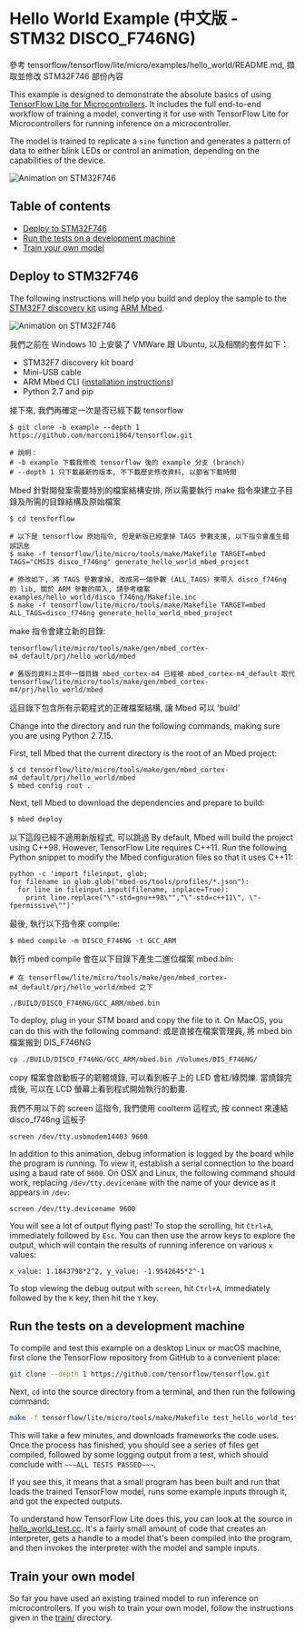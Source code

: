 # Hello World Example (中文版 - STM32 DISCO_F746NG)

參考 tensorflow/tensorflow/lite/micro/examples/hello_world/README.md, 擷取並修改 STM32F746 部份內容

This example is designed to demonstrate the absolute basics of using [TensorFlow Lite for Microcontrollers](https://www.tensorflow.org/lite/microcontrollers).
It includes the full end-to-end workflow of training a model, converting it for
use with TensorFlow Lite for Microcontrollers for running inference on a
microcontroller.

The model is trained to replicate a `sine` function and generates a pattern of
data to either blink LEDs or control an animation, depending on the capabilities of the device.

![Animation on STM32F746](../images/animation_on_STM32F746.gif)

## Table of contents

-   [Deploy to STM32F746](#deploy-to-STM32F746)
-   [Run the tests on a development machine](#run-the-tests-on-a-development-machine)
-   [Train your own model](#train-your-own-model)


## Deploy to STM32F746

The following instructions will help you build and deploy the sample to the
[STM32F7 discovery kit](https://os.mbed.com/platforms/ST-Discovery-F746NG/)
using [ARM Mbed](https://github.com/ARMmbed/mbed-cli).

![Animation on STM32F746](../images/animation_on_STM32F746.gif)

我們之前在 Windows 10 上安裝了 VMWare 跟 Ubuntu, 以及相關的套件如下：

- STM32F7 discovery kit board
- Mini-USB cable
- ARM Mbed CLI ([installation instructions](https://os.mbed.com/docs/mbed-os/v5.12/tools/installation-and-setup.html))
- Python 2.7 and pip

接下來, 我們再確定一次是否已經下載 tensorflow

```
$ git clone -b example --depth 1 https://github.com/marconi1964/tensorflow.git

# 說明：
# -b example 下載我修改 tensorflow 後的 example 分支 (branch)
# --depth 1 只下載最新的版本, 不下載歷史修改資料, 以節省下載時間
```

Mbed 針對開發案需要特別的檔案結構安排, 所以需要執行 make 指令來建立子目錄及所需的目錄結構及原始檔案

```
$ cd tensforflow

# 以下是 tensorflow 原始指令, 但是新版已經拿掉 TAGS 參數支援, 以下指令會產生錯誤訊息
$ make -f tensorflow/lite/micro/tools/make/Makefile TARGET=mbed TAGS="CMSIS disco_f746ng" generate_hello_world_mbed_project

# 修改如下, 將 TAGS 參數拿掉, 改成另一個參數 (ALL_TAGS）來帶入 disco_f746ng 的 lib, 關於 ARM 參數的帶入, 請參考檔案 examples/hello_world/disco_f746ng/Makefile.inc  
$ make -f tensorflow/lite/micro/tools/make/Makefile TARGET=mbed ALL_TAGS=disco_f746ng generate_hello_world_mbed_project
```

make 指令會建立新的目錄:

```
tensorflow/lite/micro/tools/make/gen/mbed_cortex-m4_default/prj/hello_world/mbed

# 舊版的資料上其中一個目錄 mbed_cortex-m4 已經被 mbed_cortex-m4_default 取代
tensorflow/lite/micro/tools/make/gen/mbed_cortex-m4/prj/hello_world/mbed

```

這目錄下包含所有示範程式的正確檔案結構, 讓 Mbed 可以 'build'

Change into the directory and run the following commands, making sure you are
using Python 2.7.15.

First, tell Mbed that the current directory is the root of an Mbed project:

```
$ cd tensorflow/lite/micro/tools/make/gen/mbed_cortex-m4_default/prj/hello_world/mbed
$ mbed config root .
```

Next, tell Mbed to download the dependencies and prepare to build:

```
$ mbed deploy
```

以下這段已經不適用新版程式, 可以跳過
By default, Mbed will build the project using C++98. However, TensorFlow Lite
requires C++11. Run the following Python snippet to modify the Mbed
configuration files so that it uses C++11:

```
python -c 'import fileinput, glob;
for filename in glob.glob("mbed-os/tools/profiles/*.json"):
  for line in fileinput.input(filename, inplace=True):
    print line.replace("\"-std=gnu++98\"","\"-std=c++11\", \"-fpermissive\"")'

```

最後, 執行以下指令來 compile: 

```
$ mbed compile -m DISCO_F746NG -t GCC_ARM
```

執行 mbed compile 會在以下目錄下產生二進位檔案 mbed.bin:

```
# 在 tensorflow/lite/micro/tools/make/gen/mbed_cortex-m4_default/prj/hello_world/mbed 之下

./BUILD/DISCO_F746NG/GCC_ARM/mbed.bin
```

To deploy, plug in your STM board and copy the file to it. On MacOS, you can do
this with the following command:
或是直接在檔案管理員, 將 mbed.bin 檔案搬到 DIS_F746NG

```
cp ./BUILD/DISCO_F746NG/GCC_ARM/mbed.bin /Volumes/DIS_F746NG/
```

copy 檔案會啟動板子的韌體燒錄, 可以看到板子上的 LED 會紅/綠閃爍. 當燒錄完成後, 可以在 LCD 螢幕上看到程式開始執行的動畫. 

我們不用以下的 screen 這指令, 我們使用 coolterm 這程式, 按 connect 來連結 disco_f746ng 這板子

```
screen /dev/tty.usbmodem14403 9600
```

In addition to this animation, debug information is logged by the board while
the program is running. To view it, establish a serial connection to the board
using a baud rate of `9600`. On OSX and Linux, the following command should
work, replacing `/dev/tty.devicename` with the name of your device as it appears
in `/dev`:

```
screen /dev/tty.devicename 9600
```

You will see a lot of output flying past! To stop the scrolling, hit `Ctrl+A`,
immediately followed by `Esc`. You can then use the arrow keys to explore the
output, which will contain the results of running inference on various `x`
values:

```
x_value: 1.1843798*2^2, y_value: -1.9542645*2^-1
```

To stop viewing the debug output with `screen`, hit `Ctrl+A`, immediately
followed by the `K` key, then hit the `Y` key.

## Run the tests on a development machine

To compile and test this example on a desktop Linux or macOS machine, first
clone the TensorFlow repository from GitHub to a convenient place:

```bash
git clone --depth 1 https://github.com/tensorflow/tensorflow.git
```

Next, `cd` into the source directory from a terminal, and then run the following
command:

```bash
make -f tensorflow/lite/micro/tools/make/Makefile test_hello_world_test
```

This will take a few minutes, and downloads frameworks the code uses. Once the
process has finished, you should see a series of files get compiled, followed by
some logging output from a test, which should conclude with
`~~~ALL TESTS PASSED~~~`.

If you see this, it means that a small program has been built and run that loads
the trained TensorFlow model, runs some example inputs through it, and got the
expected outputs.

To understand how TensorFlow Lite does this, you can look at the source in
[hello_world_test.cc](hello_world_test.cc).
It's a fairly small amount of code that creates an interpreter, gets a handle to
a model that's been compiled into the program, and then invokes the interpreter
with the model and sample inputs.

## Train your own model

So far you have used an existing trained model to run inference on
microcontrollers. If you wish to train your own model, follow the instructions
given in the [train/](train/) directory.

